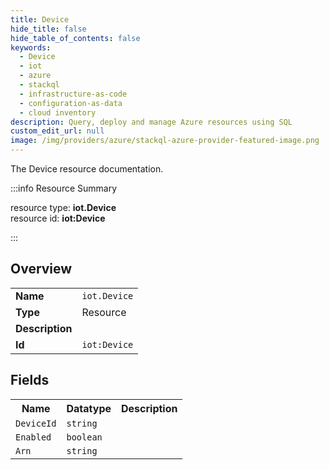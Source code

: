 ```yaml
---
title: Device
hide_title: false
hide_table_of_contents: false
keywords:
  - Device
  - iot
  - azure
  - stackql
  - infrastructure-as-code
  - configuration-as-data
  - cloud inventory
description: Query, deploy and manage Azure resources using SQL
custom_edit_url: null
image: /img/providers/azure/stackql-azure-provider-featured-image.png
---
```

The Device resource documentation.

:::info Resource Summary

<div class="row">
<div class="providerDocColumn">
<span>resource type:&nbsp;<b>iot.Device</b></span><br />
<span>resource id:&nbsp;<b>iot:Device</b></span><br />
</div>
</div>

:::

## Overview
<table><tbody>
<tr><td><b>Name</b></td><td><code>iot.Device</code></td></tr>
<tr><td><b>Type</b></td><td>Resource</td></tr>
<tr><td><b>Description</b></td><td></td></tr>
<tr><td><b>Id</b></td><td><code>iot:Device</code></td></tr>
</tbody></table>

## Fields
<table><tbody>
<tr><th>Name</th><th>Datatype</th><th>Description</th></tr>
<tr><td><code>DeviceId</code></td><td><code>string</code></td><td></td></tr><tr><td><code>Enabled</code></td><td><code>boolean</code></td><td></td></tr><tr><td><code>Arn</code></td><td><code>string</code></td><td></td></tr>
</tbody></table>